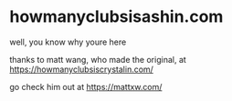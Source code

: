 # howmanyclubsisashin.com

well, you know why youre here

thanks to matt wang, who made the original, at https://howmanyclubsiscrystalin.com/

go check him out at https://mattxw.com/